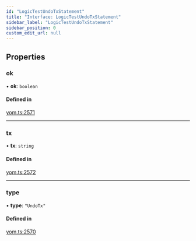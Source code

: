 ```yaml
---
id: "LogicTestUndoTxStatement"
title: "Interface: LogicTestUndoTxStatement"
sidebar_label: "LogicTestUndoTxStatement"
sidebar_position: 0
custom_edit_url: null
---
```


## Properties

### ok

• **ok**: `boolean`

#### Defined in

[yom.ts:2571](https://github.com/yolmio/boost/blob/964b449/src/yom.ts#L2571)

___

### tx

• **tx**: `string`

#### Defined in

[yom.ts:2572](https://github.com/yolmio/boost/blob/964b449/src/yom.ts#L2572)

___

### type

• **type**: ``"UndoTx"``

#### Defined in

[yom.ts:2570](https://github.com/yolmio/boost/blob/964b449/src/yom.ts#L2570)

